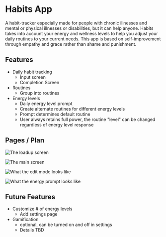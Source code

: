 # Habits App

A habit-tracker especially made for people with chronic illnesses and mental or physical illnesses or disabilities, but it can help anyone. Habits takes into account your energy and wellness levels to help you adjust your daily routines to your current needs. This app is based on self-improvement through empathy and grace rather than shame and punishment.

## Features

- Daily habit tracking
	- Input screen
	- Completion Screen
- Routines
	- Group into routines
- Energy levels
	- Daily energy level prompt
	- Create alternate routines for different energy levels
	- Prompt determines default routine
	- User always retains full power, the routine "level" can be changed regardless of energy level response

## Pages / Plan

![The loadup screen](readme_files/habits_loadup_hifi.png)

![The main screen](readme_files/habits_main_hifi.png)

![What the edit mode looks like](readme_files/habits_edit_hifi.png)

![What the energy prompt looks like](readme_files/habits_prompt_hifi.png)

## Future Features

- Customize # of energy levels
	- Add settings page
- Gamification
	- optional, can be turned on and off in settings
	- Details TBD